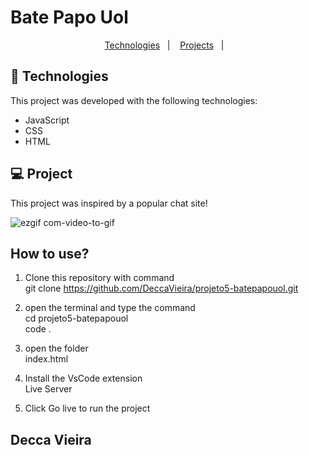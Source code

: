 # Bate Papo Uol 

<p align="center">
  <a href="#-tecnologias">Technologies</a>&nbsp;&nbsp;&nbsp;|&nbsp;&nbsp;&nbsp;
  <a href="#-projeto">Projects</a>&nbsp;&nbsp;&nbsp;|&nbsp;&nbsp;&nbsp;
</p>




## 🚀 Technologies

This project was developed with the following technologies:

- JavaScript
- CSS
- HTML



## 💻 Project

This project was inspired by a popular chat site!

![ezgif com-video-to-gif](https://user-images.githubusercontent.com/98783385/226222621-261a91f6-76df-4f3a-b68d-f2f7b92fd97e.gif)


## How to use?

1. Clone this repository with command<br/>
git clone https://github.com/DeccaVieira/projeto5-batepapouol.git

2. open the terminal and type the command<br/> 
cd projeto5-batepapouol<br/>
code .

3. open the folder<br/>
index.html

4. Install the VsCode extension <br/>
Live Server

5. Click Go live to run the project




## Decca Vieira
